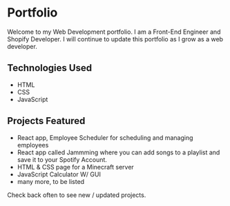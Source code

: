# Portfolio

Welcome to my Web Development portfolio. I am a Front-End Engineer and Shopify Developer. I will continue to update this portfolio as I grow as a web developer.

## Technologies Used

- HTML
- CSS
- JavaScript

## Projects Featured

- React app, Employee Scheduler for scheduling and managing employees
- React app called Jammming where you can add songs to a playlist and save it to your Spotify Account.
- HTML & CSS page for a Minecraft server
- JavaScript Calculator W/ GUI
- many more, to be listed

Check back often to see new / updated projects.
